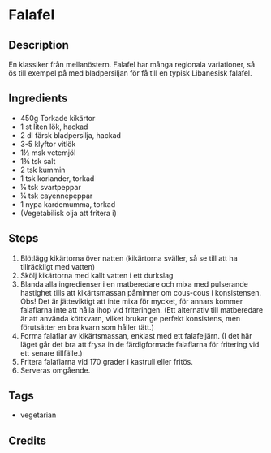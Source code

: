 # Falafel

## Description

En klassiker från mellanöstern. Falafel har många regionala variationer, så ös till exempel på med bladpersiljan för få till en typisk Libanesisk falafel.

## Ingredients

* 450g Torkade kikärtor
* 1 st liten lök, hackad
* 2 dl färsk bladpersilja, hackad 
* 3-5 klyftor vitlök
* 1½ msk vetemjöl
* 1¾ tsk salt
* 2 tsk kummin
* 1 tsk koriander, torkad
* ¼ tsk svartpeppar
* ¼ tsk cayennepeppar
* 1 nypa kardemumma, torkad
* (Vegetabilisk olja att fritera i)

## Steps

1. Blötlägg kikärtorna över natten (kikärtorna sväller, så se till att ha tillräckligt med vatten)
2. Skölj kikärtorna med kallt vatten i ett durkslag
3. Blanda alla ingredienser i en matberedare och mixa med pulserande hastighet tills att kikärtsmassan påminner om cous-cous i konsistensen. Obs! Det är jätteviktigt att inte mixa för mycket, för annars kommer falaflarna inte att hålla ihop vid friteringen. (Ett alternativ till matberedare är att använda köttkvarn, vilket brukar ge perfekt konsistens, men förutsätter en bra kvarn som håller tätt.)
4. Forma falaflar av kikärtsmassan, enklast med ett falafeljärn. (I det här läget går det bra att frysa in de färdigformade falaflarna för fritering vid ett senare tillfälle.)
5. Fritera falaflarna vid 170 grader i kastrull eller fritös.
6. Serveras omgående.

## Tags

* vegetarian

## Credits